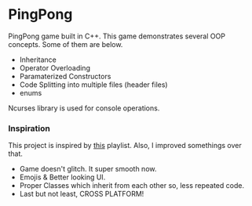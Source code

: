 # PingPong

PingPong game built in C++. This game demonstrates several OOP concepts. Some of them are below.

- Inheritance
- Operator Overloading
- Paramaterized Constructors
- Code Splitting into multiple files (header files)
- enums

Ncurses library is used for console operations.

### Inspiration

This project is inspired by [this](https://youtube.com/playlist?list=PLrjEQvEart7faAurUFBS0zHyxktPUuyEI) playlist. Also, I improved somethings over that.

- Game doesn't glitch. It super smooth now.
- Emojis & Better looking UI.
- Proper Classes which inherit from each other so, less repeated code.
- Last but not least, CROSS PLATFORM!

